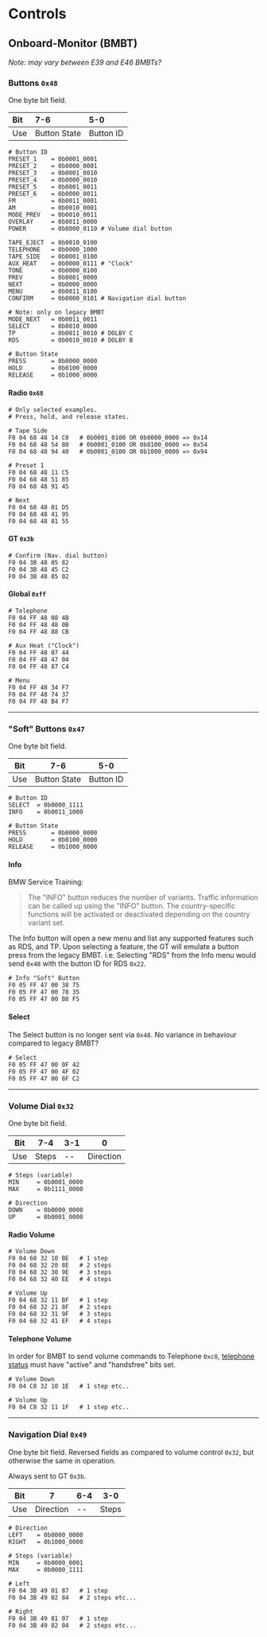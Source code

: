 # Controls
## Onboard-Monitor (BMBT)

*Note: may vary between E39 and E46 BMBTs?*

### Buttons `0x48`

One byte bit field.

Bit|7-6|5-0
:---|:---|:---|
Use|Button State|Button ID


    # Button ID
    PRESET_1    = 0b0001_0001
    PRESET_2    = 0b0000_0001
    PRESET_3    = 0b0001_0010
    PRESET_4    = 0b0000_0010
    PRESET_5    = 0b0001_0011
    PRESET_6    = 0b0000_0011
    FM          = 0b0011_0001
    AM          = 0b0010_0001
    MODE_PREV   = 0b0010_0011
    OVERLAY     = 0b0011_0000
    POWER       = 0b0000_0110 # Volume dial button
    
    TAPE_EJECT  = 0b0010_0100
    TELEPHONE   = 0b0000_1000
    TAPE_SIDE   = 0b0001_0100
    AUX_HEAT    = 0b0000_0111 # "Clock"
    TONE        = 0b0000_0100
    PREV        = 0b0001_0000
    NEXT        = 0b0000_0000
    MENU        = 0b0011_0100
    CONFIRM     = 0b0000_0101 # Navigation dial button

    # Note: only on legacy BMBT
    MODE_NEXT   = 0b0011_0011
    SELECT      = 0b0010_0000
    TP          = 0b0011_0010 # DOLBY C
    RDS         = 0b0010_0010 # DOLBY B
    
    # Button State
    PRESS       = 0b0000_0000
    HOLD        = 0b0100_0000
    RELEASE     = 0b1000_0000
    
#### Radio `0x68`
    
    # Only selected examples.
    # Press, hold, and release states.

    # Tape Side
    F0 04 68 48 14 C0   # 0b0001_0100 OR 0b0000_0000 => 0x14
    F0 04 68 48 54 80   # 0b0001_0100 OR 0b0100_0000 => 0x54
    F0 04 68 48 94 40   # 0b0001_0100 OR 0b1000_0000 => 0x94

    # Preset 1
    F0 04 68 48 11 C5
    F0 04 68 48 51 85
    F0 04 68 48 91 45

    # Next
    F0 04 68 48 01 D5
    F0 04 68 48 41 95
    F0 04 68 48 81 55
    
    
#### GT `0x3b`

    # Confirm (Nav. dial button)
    F0 04 3B 48 05 82
    F0 04 3B 48 45 C2
    F0 04 3B 48 85 02
    

#### Global `0xff`
        
    # Telephone
    F0 04 FF 48 08 4B
    F0 04 FF 48 48 0B 
    F0 04 FF 48 88 CB
    
    # Aux Heat ("Clock")
    F0 04 FF 48 07 44 
    F0 04 FF 48 47 04
    F0 04 FF 48 87 C4
    
    # Menu
    F0 04 FF 48 34 F7
    F0 04 FF 48 74 37
    F0 04 FF 48 B4 F7

---

### "Soft" Buttons `0x47`

One byte bit field.

Bit|7-6|5-0
---|---|---|
Use|Button State|Button ID
    
    # Button ID
    SELECT  = 0b0000_1111
    INFO    = 0b0011_1000
    
    # Button State
    PRESS       = 0b0000_0000
    HOLD        = 0b0100_0000
    RELEASE     = 0b1000_0000
    
#### Info 

BMW Service Training:
> The "INFO" button reduces the number of variants. Traffic information can be called up using the "INFO" button. The country-specific functions will be activated or deactivated depending on the country variant set.

The Info button will open a new menu and list any supported features such as RDS, and TP. Upon selecting a feature, the GT will emulate a button press from the legacy BMBT. i.e. Selecting "RDS" from the Info menu would send `0x48` with the button ID for RDS `0x22`.

    # Info "Soft" Button
    F0 05 FF 47 00 38 75
    F0 05 FF 47 00 78 35
    F0 05 FF 47 00 B8 F5

#### Select

The Select button is no longer sent via `0x48`. No variance in behaviour compared to legacy BMBT?

    # Select    
    F0 05 FF 47 00 0F 42
    F0 05 FF 47 00 4F 02
    F0 05 FF 47 00 8F C2
    
---

### Volume Dial `0x32`

One byte bit field.

Bit|7-4|3-1|0
---|---|---|---
Use|Steps|--|Direction
        
    # Steps (variable)
    MIN     = 0b0001_0000
    MAX     = 0b1111_0000
    
    # Direction
    DOWN    = 0b0000_0000
    UP      = 0b0001_0000
    
#### Radio Volume
    
    # Volume Down
    F0 04 68 32 10 BE   # 1 step
    F0 04 68 32 20 8E   # 2 steps
    F0 04 68 32 30 9E   # 3 steps
    F0 04 68 32 40 EE   # 4 steps
    
    # Volume Up
    F0 04 68 32 11 BF   # 1 step
    F0 04 68 32 21 8F   # 2 steps
    F0 04 68 32 31 9F   # 3 steps
    F0 04 68 32 41 EF   # 4 steps

#### Telephone Volume

In order for BMBT to send volume commands to Telephone `0xc8`, [telephone status](../status) must have "active" and "handsfree" bits set.

    # Volume Down
    F0 04 C8 32 10 1E   # 1 step etc..
    
    # Volume Up
    F0 04 C8 32 11 1F   # 1 step etc..

---

### Navigation Dial `0x49` 

One byte bit field. Reversed fields as compared to volume control `0x32`, but otherwise the same in operation.

Always sent to GT `0x3b`.

Bit|7|6-4|3-0
---|---|---|---
Use|Direction|--| Steps

    # Direction
    LEFT    = 0b0000_0000
    RIGHT   = 0b1000_0000
        
    # Steps (variable)
    MIN     = 0b0000_0001
    MAX     = 0b0000_1111

    # Left
    F0 04 3B 49 01 87   # 1 step
    F0 04 3B 49 02 84   # 2 steps etc...
        
    # Right
    F0 04 3B 49 81 07   # 1 step
    F0 04 3B 49 82 04   # 2 steps etc...
